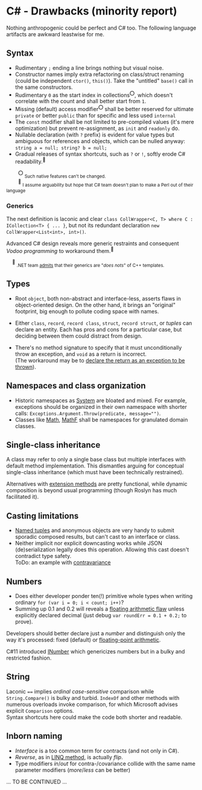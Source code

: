 # C# - Drawbacks (minority report)

Nothing anthropogenic could be perfect and C# too. The following language artifacts are awkward leastwise for me. 

## Syntax

- Rudimentary `;` ending a line brings nothing but visual noise.
- Constructor names imply extra refactoring on class/struct renaming (could be independent `ctor()`, `this()`). Take the "untitled" `base()` call in the same constructors.
- Rudimentary `0` as the start index in collections<sup>:o:</sup>, which doesn't correlate with the count and shall better start from `1`.
- Missing (default) access modifier<sup>:o:</sup> shall be better reserved for ultimate `private` or better `public` than for specific and less used `internal`
- The `const` modifier shall be not limited to pre-compiled values (it's mere optimization) but prevent re-assignment, as `init` and `readonly` do.
- Nullable declaration (with `?` prefix) is evident for value types but ambiguous for references and objects, which can be nulled anyway:\
`string a = null; string? b = null;`
- Gradual releases of syntax shortcuts, such as `?` or `!`, softly erode C# readability.<sup>🙋</sup>

&nbsp;&nbsp;&nbsp;&nbsp;&nbsp;&nbsp;&nbsp;&nbsp;<sup>:o:</sup> <sub>Such native features can't be changed.</sub>\
&nbsp;&nbsp;&nbsp;&nbsp;&nbsp;&nbsp;&nbsp;&nbsp;<sup>:raising_hand:</sup>&nbsp;<sub>I assume arguability but hope that C# team doesn't plan to make a Perl out of their language</sub>
  
### Generics

The next definition is laconic and clear `class CollWrapper<C, T> where C : ICollection<T> { ... }`, but not its redundant declaration `new CollWrapper<List<int>, int>()`.

Advanced C# design reveals more generic restraints and consequent *Vodoo programming* to workaround them.<sup>🙋</sup>

&nbsp;&nbsp;&nbsp;&nbsp;<sup>:raising_hand:</sup>&nbsp;<sub>.NET team [admits](https://learn.microsoft.com/en-us/dotnet/csharp/programming-guide/generics/differences-between-cpp-templates-and-csharp-generics) that their generics are "_does nots_" of C++ templates.</sub>

## Types
  
- Root `object`, both non-abstract and interface-less, asserts flaws in object-oriented design. On the other hand, it brings an "original" footprint, big enough to pollute coding space with names.

- Either `class`, `record`, `record class`, `struct`, `record struct`, or *tuples* can declare an entity. Each has pros and cons for a particular case, but deciding between them could distract from design.

- There's no method signature to specify that it must unconditionally throw an exception, and `void` as a return is incorrect.\
(The workaround may be to [declare the return as an exception to be thrown](cs-hints.md#Gimmicks)).

## Namespaces and class organization

* Historic namespaces as [System](https://learn.microsoft.com/en-us/dotnet/api/system) are bloated and mixed.
For example, exceptions should be organized in their own namespace with shorter calls: `Exceptions.Argument.Throw(predicate, message="")`.
* Classes like [Math](https://docs.microsoft.com/en-us/dotnet/api/system.math), [MathF](https://docs.microsoft.com/en-us/dotnet/api/system.mathf) shall be namespaces for granulated domain classes.

## Single-class inheritance

A class may refer to only a single base class but multiple interfaces with default method implementation. This dismantles arguing for conceptual single-class inheritance (which must have been technically restrained).

Alternatives with [extension methods](https://docs.microsoft.com/en-us/dotnet/csharp/programming-guide/classes-and-structs/extension-methods) are pretty functional, while dynamic composition is beyond usual programming (though Roslyn has much facilitated it).

## Casting limitations

- [Named tuples](https://docs.microsoft.com/en-us/archive/msdn-magazine/2017/august/essential-net-csharp-7-0-tuples-explained) and anonymous objects are very handy to submit sporadic composed results, but can't cast to an interface or class.
- Neither implicit nor explicit downcasting works while JSON (de)serialization legally does this operation. Allowing this cast doesn't contradict type safety.\
ToDo: an example with [contravariance](https://learn.microsoft.com/en-us/dotnet/standard/generics/covariance-and-contravariance)

## Numbers
  
- Does either developer ponder ten(!) primitive whole types when writing ordinary `for (var i = 0; i < count; i++)`?
- Summing up 0.1 and 0.2 will reveals a [floating arithmetic flaw](https://docs.oracle.com/cd/E19957-01/806-3568/ncg_goldberg.html) unless explicitly declared decimal (just debug `var roundErr = 0.1 + 0.2;` to prove).

Developers should better declare just a *number* and distinguish only the way it's processed: fixed (default) or [floating-point arithmetic](https://docs.oracle.com/cd/E19957-01/806-3568/ncg_goldberg.html).

C#11 introduced [INumber](https://learn.microsoft.com/en-us/dotnet/api/system.numerics.inumber-1) which genericizes numbers but in a bulky and restricted fashion.

## String

Laconic `==` implies _ordinal_ _case-sensitive_ comparison while `String.Compare()` is bulky and turbid.
`IndexOf` and other methods with numerous overloads invoke comparison, for which Microsoft advises explicit `Comparison` options.\
Syntax shortcuts here could make the code both shorter and readable.

## Inborn naming

-  *Interface* is a too common term for contracts (and not only in C#).
- *Reverse*, as in [LINQ method](https://learn.microsoft.com/de-de/dotnet/api/system.linq.enumerable.reverse), is actually *flip*.
- Type modifiers _in_/_out_ for contra-/covariance collide with the same name parameter modifiers (_more_/_less_ can be better)

... TO BE CONTINUED ...
